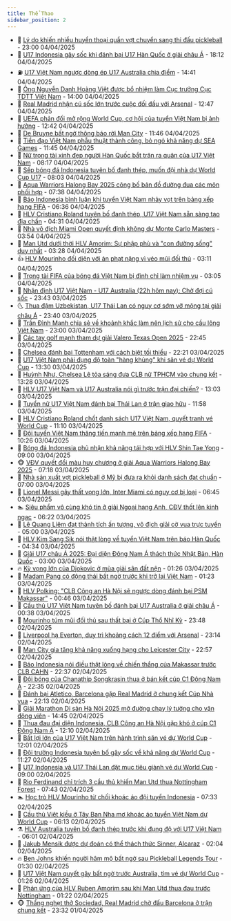 ```yaml
---
title: Thể Thao
sidebar_position: 2
---
```


<!-- dantri-the-thao:START -->
- 🎡 [Lý do khiến nhiều huyền thoại quần vợt chuyển sang thi đấu pickleball](https://dantri.com.vn/the-thao/ly-do-khien-nhieu-huyen-thoai-quan-vot-chuyen-sang-thi-dau-pickleball-20250404151219887.htm) - 23:00 04/04/2025
- 💯 [U17 Indonesia gây sốc khi đánh bại U17 Hàn Quốc ở giải châu Á](https://dantri.com.vn/the-thao/u17-indonesia-gay-soc-khi-danh-bai-u17-han-quoc-o-giai-chau-a-20250405003220451.htm) - 18:12 04/04/2025
- ⛽️ [U17 Việt Nam ngược dòng ép U17 Australia chia điểm](https://dantri.com.vn/the-thao/u17-viet-nam-nguoc-dong-ep-u17-australia-chia-diem-20250404214142673.htm) - 14:41 04/04/2025
- 💃 [Ông Nguyễn Danh Hoàng Việt được bổ nhiệm làm Cục trưởng Cục TDTT Việt Nam](https://dantri.com.vn/the-thao/ong-nguyen-danh-hoang-viet-duoc-bo-nhiem-lam-cuc-truong-cuc-tdtt-viet-nam-20250404205903240.htm) - 14:00 04/04/2025
- 🌈 [Real Madrid nhận cú sốc lớn trước cuộc đối đầu với Arsenal](https://dantri.com.vn/the-thao/real-madrid-nhan-cu-soc-lon-truoc-cuoc-doi-dau-voi-arsenal-20250404190401612.htm) - 12:47 04/04/2025
- 🦅 [UEFA phản đối mở rộng World Cup, cơ hội của tuyển Việt Nam bị ảnh hưởng](https://dantri.com.vn/the-thao/uefa-phan-doi-mo-rong-world-cup-co-hoi-cua-tuyen-viet-nam-bi-anh-huong-20250404194227617.htm) - 12:42 04/04/2025
- 🌝 [De Bruyne bất ngờ thông báo rời Man City](https://dantri.com.vn/the-thao/de-bruyne-bat-ngo-thong-bao-roi-man-city-20250404184613822.htm) - 11:46 04/04/2025
- 🚀 [Tiền đạo Việt Nam phẫu thuật thành công, bỏ ngỏ khả năng dự SEA Games](https://dantri.com.vn/the-thao/tien-dao-viet-nam-phau-thuat-thanh-cong-bo-ngo-kha-nang-du-sea-games-20250404171045388.htm) - 11:45 04/04/2025
- 🎉 [Nữ trọng tài xinh đẹp người Hàn Quốc bắt trận ra quân của U17 Việt Nam](https://dantri.com.vn/the-thao/nu-trong-tai-xinh-dep-nguoi-han-quoc-bat-tran-ra-quan-cua-u17-viet-nam-20250404150518589.htm) - 08:17 04/04/2025
- 📝 [Sếp bóng đá Indonesia tuyên bố đanh thép, muốn đội nhà dự World Cup U17](https://dantri.com.vn/the-thao/sep-bong-da-indonesia-tuyen-bo-danh-thep-muon-doi-nha-du-world-cup-u17-20250404123324307.htm) - 08:03 04/04/2025
- 🦄 [Aqua Warriors Halong Bay 2025 công bố bản đồ đường đua các môn phối hợp](https://dantri.com.vn/the-thao/aqua-warriors-halong-bay-2025-cong-bo-ban-do-duong-dua-cac-mon-phoi-hop-20250404142247438.htm) - 07:38 04/04/2025
- 🎉 [Báo Indonesia bình luận khi tuyển Việt Nam nhảy vọt trên bảng xếp hạng FIFA](https://dantri.com.vn/the-thao/bao-indonesia-binh-luan-khi-tuyen-viet-nam-nhay-vot-tren-bang-xep-hang-fifa-20250404133640361.htm) - 06:36 04/04/2025
- 💼 [HLV Cristiano Roland tuyên bố đanh thép, U17 Việt Nam sẵn sàng tạo địa chấn](https://dantri.com.vn/the-thao/hlv-cristiano-roland-tuyen-bo-danh-thep-u17-viet-nam-san-sang-tao-dia-chan-20250404113036318.htm) - 04:31 04/04/2025
- 🤡 [Nhà vô địch Miami Open quyết định không dự Monte Carlo Masters](https://dantri.com.vn/the-thao/nha-vo-dich-miami-open-quyet-dinh-khong-du-monte-carlo-masters-20250404104910548.htm) - 03:54 04/04/2025
- 🦆 [Man Utd dưới thời HLV Amorim: Sự phập phù và &quot;con đường sống&quot; duy nhất](https://dantri.com.vn/the-thao/man-utd-duoi-thoi-hlv-amorim-su-phap-phu-va-con-duong-song-duy-nhat-20250404094531323.htm) - 03:28 04/04/2025
- 👍 [HLV Mourinho đối diện với án phạt nặng vì véo mũi đối thủ](https://dantri.com.vn/the-thao/hlv-mourinho-doi-dien-voi-an-phat-nang-vi-veo-mui-doi-thu-20250404091610439.htm) - 03:11 04/04/2025
- 💼 [Trọng tài FIFA của bóng đá Việt Nam bị đình chỉ làm nhiệm vụ](https://dantri.com.vn/the-thao/trong-tai-fifa-cua-bong-da-viet-nam-bi-dinh-chi-lam-nhiem-vu-20250404084237127.htm) - 03:05 04/04/2025
- 🦒 [Nhận định U17 Việt Nam - U17 Australia &lpar;22h hôm nay&rpar;: Chờ đợi cú sốc](https://dantri.com.vn/the-thao/nhan-dinh-u17-viet-nam-u17-australia-22h-hom-nay-cho-doi-cu-soc-20250403232546693.htm) - 23:43 03/04/2025
- 🌜 [Thua đậm Uzbekistan, U17 Thái Lan có nguy cơ sớm vỡ mộng tại giải châu Á](https://dantri.com.vn/the-thao/thua-dam-uzbekistan-u17-thai-lan-co-nguy-co-som-vo-mong-tai-giai-chau-a-20250404002313055.htm) - 23:40 03/04/2025
- 🦆 [Trần Đình Mạnh chia sẻ về khoảnh khắc làm nên lịch sử cho cầu lông Việt Nam](https://dantri.com.vn/the-thao/tran-dinh-manh-chia-se-ve-khoanh-khac-lam-nen-lich-su-cho-cau-long-viet-nam-20250403152340755.htm) - 23:00 03/04/2025
- 💪 [Các tay golf mạnh tham dự giải Valero Texas Open 2025](https://dantri.com.vn/the-thao/cac-tay-golf-manh-tham-du-giai-valero-texas-open-2025-20250403213749580.htm) - 22:45 03/04/2025
- 🧠 [Chelsea đánh bại Tottenham với cách biệt tối thiểu](https://dantri.com.vn/the-thao/chelsea-danh-bai-tottenham-voi-cach-biet-toi-thieu-20250404052126874.htm) - 22:21 03/04/2025
- 🦄 [U17 Việt Nam phải đụng độ toàn &quot;hàng khủng&quot; khi săn vé dự World Cup](https://dantri.com.vn/the-thao/u17-viet-nam-phai-dung-do-toan-hang-khung-khi-san-ve-du-world-cup-20250403201851657.htm) - 13:30 03/04/2025
- 🥸 [Huỳnh Như, Chelsea Lê tỏa sáng đưa CLB nữ TPHCM vào chung kết](https://dantri.com.vn/the-thao/huynh-nhu-chelsea-le-toa-sang-dua-clb-nu-tphcm-vao-chung-ket-20250403201623684.htm) - 13:28 03/04/2025
- 🤠 [HLV U17 Việt Nam và U17 Australia nói gì trước trận đại chiến?](https://dantri.com.vn/the-thao/hlv-u17-viet-nam-va-u17-australia-noi-gi-truoc-tran-dai-chien-20250403193431107.htm) - 13:03 03/04/2025
- 👺 [Tuyển nữ U17 Việt Nam đánh bại Thái Lan ở trận giao hữu](https://dantri.com.vn/the-thao/tuyen-nu-u17-viet-nam-danh-bai-thai-lan-o-tran-giao-huu-20250403181330290.htm) - 11:58 03/04/2025
- 📝 [HLV Cristiano Roland chốt danh sách U17 Việt Nam, quyết tranh vé World Cup](https://dantri.com.vn/the-thao/hlv-cristiano-roland-chot-danh-sach-u17-viet-nam-quyet-tranh-ve-world-cup-20250403180940136.htm) - 11:10 03/04/2025
- 🦆 [Đội tuyển Việt Nam thăng tiến mạnh mẽ trên bảng xếp hạng FIFA](https://dantri.com.vn/the-thao/doi-tuyen-viet-nam-thang-tien-manh-me-tren-bang-xep-hang-fifa-20250403171359388.htm) - 10:26 03/04/2025
- 🥳 [Bóng đá Indonesia phủ nhận khả năng tái hợp với HLV Shin Tae Yong](https://dantri.com.vn/the-thao/bong-da-indonesia-phu-nhan-kha-nang-tai-hop-voi-hlv-shin-tae-yong-20250403114913268.htm) - 09:00 03/04/2025
- 🐵 [VĐV quyết đổi màu huy chương ở giải Aqua Warriors Halong Bay 2025](https://dantri.com.vn/the-thao/vdv-quyet-doi-mau-huy-chuong-o-giai-aqua-warriors-halong-bay-2025-20250403123042055.htm) - 07:18 03/04/2025
- 🤩 [Nhà sản xuất vợt pickleball ở Mỹ bị đưa ra khỏi danh sách đạt chuẩn](https://dantri.com.vn/the-thao/nha-san-xuat-vot-pickleball-o-my-bi-dua-ra-khoi-danh-sach-dat-chuan-20250403105220318.htm) - 07:00 03/04/2025
- 🤠 [Lionel Messi gây thất vọng lớn, Inter Miami có nguy cơ bị loại](https://dantri.com.vn/the-thao/lionel-messi-gay-that-vong-lon-inter-miami-co-nguy-co-bi-loai-20250403134522184.htm) - 06:45 03/04/2025
- 🏊 [Siêu phẩm vô cùng khó tin ở giải Ngoại hạng Anh, CĐV thốt lên kinh ngạc](https://dantri.com.vn/the-thao/sieu-pham-vo-cung-kho-tin-o-giai-ngoai-hang-anh-cdv-thot-len-kinh-ngac-20250403132155048.htm) - 06:22 03/04/2025
- 🗽 [Lê Quang Liêm đạt thành tích ấn tượng, vô địch giải cờ vua trực tuyến](https://dantri.com.vn/the-thao/le-quang-liem-dat-thanh-tich-an-tuong-vo-dich-giai-co-vua-truc-tuyen-20250403125816605.htm) - 05:00 03/04/2025
- 🚀 [HLV Kim Sang Sik nói thật lòng về tuyển Việt Nam trên báo Hàn Quốc](https://dantri.com.vn/the-thao/hlv-kim-sang-sik-noi-that-long-ve-tuyen-viet-nam-tren-bao-han-quoc-20250403113439119.htm) - 04:34 03/04/2025
- 🎉 [Giải U17 châu Á 2025: Đại diện Đông Nam Á thách thức Nhật Bản, Hàn Quốc](https://dantri.com.vn/the-thao/giai-u17-chau-a-2025-dai-dien-dong-nam-a-thach-thuc-nhat-ban-han-quoc-20250402152927024.htm) - 03:00 03/04/2025
- 🔥 [Kỳ vọng lớn của Djokovic ở mùa giải sân đất nện](https://dantri.com.vn/the-thao/ky-vong-lon-cua-djokovic-o-mua-giai-san-dat-nen-20250403081041350.htm) - 01:26 03/04/2025
- 🎉 [Madam Pang có động thái bất ngờ trước khi trở lại Việt Nam](https://dantri.com.vn/the-thao/madam-pang-co-dong-thai-bat-ngo-truoc-khi-tro-lai-viet-nam-20250403074627106.htm) - 01:23 03/04/2025
- 🎡 [HLV Polking: &quot;CLB Công an Hà Nội sẽ ngược dòng đánh bại  PSM Makassar&quot;](https://dantri.com.vn/the-thao/hlv-polking-clb-cong-an-ha-noi-se-nguoc-dong-danh-bai-psm-makassar-20250403074534263.htm) - 00:46 03/04/2025
- 🐻 [Cầu thủ U17 Việt Nam tuyên bố đánh bại U17 Australia ở giải châu Á](https://dantri.com.vn/the-thao/cau-thu-u17-viet-nam-tuyen-bo-danh-bai-u17-australia-o-giai-chau-a-20250403073821768.htm) - 00:38 03/04/2025
- 🌊 [Mourinho túm mũi đối thủ sau thất bại ở Cúp Thổ Nhĩ Kỳ](https://dantri.com.vn/the-thao/mourinho-tum-mui-doi-thu-sau-that-bai-o-cup-tho-nhi-ky-20250403064724970.htm) - 23:48 02/04/2025
- 💃 [Liverpool hạ Everton, duy trì khoảng cách 12 điểm với Arsenal](https://dantri.com.vn/the-thao/liverpool-ha-everton-duy-tri-khoang-cach-12-diem-voi-arsenal-20250403061420033.htm) - 23:14 02/04/2025
- 🤔 [Man City gia tăng khả năng xuống hạng cho Leicester City](https://dantri.com.vn/the-thao/man-city-gia-tang-kha-nang-xuong-hang-cho-leicester-city-20250403055214691.htm) - 22:57 02/04/2025
- 🤭 [Báo Indonesia nói điều thật lòng về chiến thắng của Makassar trước CLB CAHN](https://dantri.com.vn/the-thao/bao-indonesia-noi-dieu-that-long-ve-chien-thang-cua-makassar-truoc-clb-cahn-20250403020048433.htm) - 22:37 02/04/2025
- 👹 [Đội bóng của Chanathip Songkrasin thua ở bán kết cúp C1 Đông Nam Á](https://dantri.com.vn/the-thao/doi-bong-cua-chanathip-songkrasin-thua-o-ban-ket-cup-c1-dong-nam-a-20250403010209333.htm) - 22:35 02/04/2025
- 🗽 [Đánh bại Atletico, Barcelona gặp Real Madrid ở chung kết Cúp Nhà vua](https://dantri.com.vn/the-thao/danh-bai-atletico-barcelona-gap-real-madrid-o-chung-ket-cup-nha-vua-20250403051349781.htm) - 22:13 02/04/2025
- 🥳 [Giải Marathon Di sản Hà Nội 2025 mở đường chạy lý tưởng cho vận động viên](https://dantri.com.vn/the-thao/giai-marathon-di-san-ha-noi-2025-mo-duong-chay-ly-tuong-cho-van-dong-vien-20250402202355447.htm) - 14:45 02/04/2025
- 💃 [Thua đau đại diện Indonesia, CLB Công an Hà Nội gặp khó ở cúp C1 Đông Nam Á](https://dantri.com.vn/the-thao/thua-dau-dai-dien-indonesia-clb-cong-an-ha-noi-gap-kho-o-cup-c1-dong-nam-a-20250402190802578.htm) - 12:10 02/04/2025
- 🧰 [Bất lợi lớn của U17 Việt Nam trên hành trình săn vé dự World Cup](https://dantri.com.vn/the-thao/bat-loi-lon-cua-u17-viet-nam-tren-hanh-trinh-san-ve-du-world-cup-20250402190148657.htm) - 12:01 02/04/2025
- 💪 [Đội trưởng Indonesia tuyên bố gây sốc về khả năng dự World Cup](https://dantri.com.vn/the-thao/doi-truong-indonesia-tuyen-bo-gay-soc-ve-kha-nang-du-world-cup-20250402182752132.htm) - 11:27 02/04/2025
- 🚀 [U17 Indonesia và U17 Thái Lan đặt mục tiêu giành vé dự World Cup](https://dantri.com.vn/the-thao/u17-indonesia-va-u17-thai-lan-dat-muc-tieu-gianh-ve-du-world-cup-20250402111151221.htm) - 09:00 02/04/2025
- 🤠 [Rio Ferdinand chỉ trích 3 cầu thủ khiến Man Utd thua Nottingham Forest](https://dantri.com.vn/the-thao/rio-ferdinand-chi-trich-3-cau-thu-khien-man-utd-thua-nottingham-forest-20250402102025755.htm) - 07:43 02/04/2025
- 🏊 [Học trò HLV Mourinho từ chối khoác áo đội tuyển Indonesia](https://dantri.com.vn/the-thao/hoc-tro-hlv-mourinho-tu-choi-khoac-ao-doi-tuyen-indonesia-20250402125503674.htm) - 07:33 02/04/2025
- 🦄 [Cầu thủ Việt kiều ở Tây Ban Nha mơ khoác áo tuyển Việt Nam dự World Cup](https://dantri.com.vn/the-thao/cau-thu-viet-kieu-o-tay-ban-nha-mo-khoac-ao-tuyen-viet-nam-du-world-cup-20250402131219142.htm) - 06:13 02/04/2025
- ⚗️ [HLV Australia tuyên bố đanh thép trước khi đụng độ với U17 Việt Nam](https://dantri.com.vn/the-thao/hlv-australia-tuyen-bo-danh-thep-truoc-khi-dung-do-voi-u17-viet-nam-20250402122442345.htm) - 06:01 02/04/2025
- 🥷 [Jakub Mensik được dự đoán có thể thách thức Sinner, Alcaraz](https://dantri.com.vn/the-thao/jakub-mensik-duoc-du-doan-co-the-thach-thuc-sinner-alcaraz-20250402090240080.htm) - 02:04 02/04/2025
- 🔥 [Ben Johns khiến người hâm mộ bất ngờ sau Pickleball Legends Tour](https://dantri.com.vn/the-thao/ben-johns-khien-nguoi-ham-mo-bat-ngo-sau-pickleball-legends-tour-20250402073659298.htm) - 01:30 02/04/2025
- 🦅 [U17 Việt Nam quyết gây bất ngờ trước Australia, tìm vé dự World Cup](https://dantri.com.vn/the-thao/u17-viet-nam-quyet-gay-bat-ngo-truoc-australia-tim-ve-du-world-cup-20250402082637764.htm) - 01:26 02/04/2025
- 🌝 [Phản ứng của HLV Ruben Amorim sau khi Man Utd thua đau trước Nottingham](https://dantri.com.vn/the-thao/phan-ung-cua-hlv-ruben-amorim-sau-khi-man-utd-thua-dau-truoc-nottingham-20250402073955138.htm) - 01:22 02/04/2025
- 🐵 [Thắng nghẹt thở Sociedad, Real Madrid chờ đấu Barcelona ở trận chung kết](https://dantri.com.vn/the-thao/thang-nghet-tho-sociedad-real-madrid-cho-dau-barcelona-o-tran-chung-ket-20250402063157293.htm) - 23:32 01/04/2025<!-- dantri-the-thao:END -->
